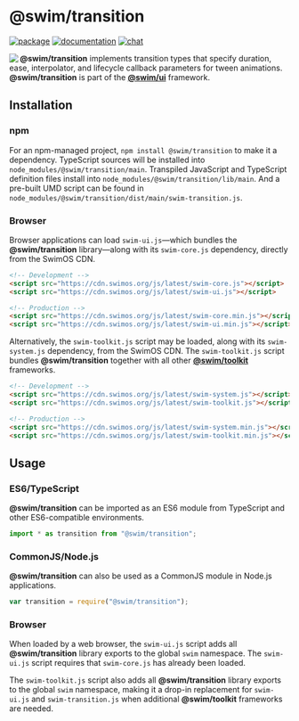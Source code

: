 # @swim/transition

[![package](https://img.shields.io/npm/v/@swim/transition.svg)](https://www.npmjs.com/package/@swim/transition)
[![documentation](https://img.shields.io/badge/doc-TypeDoc-blue.svg)](https://docs.swimos.org/js/latest/modules/_swim_transition.html)
[![chat](https://img.shields.io/badge/chat-Gitter-green.svg)](https://gitter.im/swimos/community)

<a href="https://www.swimos.org"><img src="https://docs.swimos.org/readme/marlin-blue.svg" align="left"></a>

**@swim/transition** implements transition types that specify duration, ease,
interpolator, and lifecycle callback parameters for tween animations.
**@swim/transition** is part of the [**@swim/ui**](https://github.com/swimos/swim/tree/master/swim-toolkit-js/swim-ui-js/@swim/ui)
framework.

## Installation

### npm

For an npm-managed project, `npm install @swim/transition` to make it a dependency.
TypeScript sources will be installed into `node_modules/@swim/transition/main`.
Transpiled JavaScript and TypeScript definition files install into
`node_modules/@swim/transition/lib/main`.  And a pre-built UMD script can
be found in `node_modules/@swim/transition/dist/main/swim-transition.js`.

### Browser

Browser applications can load `swim-ui.js`—which bundles the **@swim/transition**
library—along with its `swim-core.js` dependency, directly from the SwimOS CDN.

```html
<!-- Development -->
<script src="https://cdn.swimos.org/js/latest/swim-core.js"></script>
<script src="https://cdn.swimos.org/js/latest/swim-ui.js"></script>

<!-- Production -->
<script src="https://cdn.swimos.org/js/latest/swim-core.min.js"></script>
<script src="https://cdn.swimos.org/js/latest/swim-ui.min.js"></script>
```

Alternatively, the `swim-toolkit.js` script may be loaded, along with its
`swim-system.js` dependency, from the SwimOS CDN.  The `swim-toolkit.js`
script bundles **@swim/transition** together with all other
[**@swim/toolkit**](https://github.com/swimos/swim/tree/master/swim-toolkit-js/@swim/toolkit)
frameworks.

```html
<!-- Development -->
<script src="https://cdn.swimos.org/js/latest/swim-system.js"></script>
<script src="https://cdn.swimos.org/js/latest/swim-toolkit.js"></script>

<!-- Production -->
<script src="https://cdn.swimos.org/js/latest/swim-system.min.js"></script>
<script src="https://cdn.swimos.org/js/latest/swim-toolkit.min.js"></script>
```

## Usage

### ES6/TypeScript

**@swim/transition** can be imported as an ES6 module from TypeScript and other
ES6-compatible environments.

```typescript
import * as transition from "@swim/transition";
```

### CommonJS/Node.js

**@swim/transition** can also be used as a CommonJS module in Node.js applications.

```javascript
var transition = require("@swim/transition");
```

### Browser

When loaded by a web browser, the `swim-ui.js` script adds all
**@swim/transition** library exports to the global `swim` namespace.  The
`swim-ui.js` script requires that `swim-core.js` has already been loaded.

The `swim-toolkit.js` script also adds all **@swim/transition** library
exports to the global `swim` namespace, making it a drop-in replacement for
`swim-ui.js` and `swim-transition.js` when additional **@swim/toolkit**
frameworks are needed.
